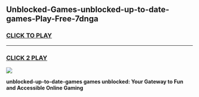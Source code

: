 
## Unblocked-Games-unblocked-up-to-date-games-Play-Free-7dnga
<h3>
<a href="https://premium76.site?title=unblocked-up-to-date-games&ref=21A">CLICK TO PLAY</a></h3>
<hr>

<h3>
<a href="https://premium76.site?title=unblocked-up-to-date-games&ref=21A">CLICK 2 PLAY</a>
  
</h3>

<a href="https://premium76.site?title=unblocked-up-to-date-games&ref=21A"><img src="https://clearcache.store/games.png"></a>


**unblocked-up-to-date-games games unblocked: Your Gateway to Fun and Accessible Online Gaming**

